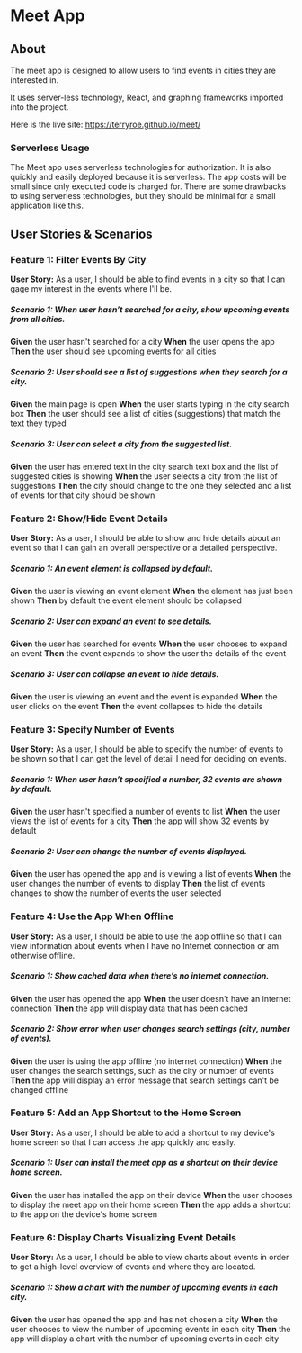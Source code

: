 # Meet App

## About

The meet app is designed to allow users to find events in cities they are interested in.

It uses server-less technology, React, and graphing frameworks imported into the project.

Here is the live site: https://terryroe.github.io/meet/

### Serverless Usage

The Meet app uses serverless technologies for authorization. It is also quickly and easily deployed because it is serverless. The app costs will be small since only executed code is charged for. There are some drawbacks to using serverless technologies, but they should be minimal for a small application like this.

## User Stories & Scenarios

### Feature 1: Filter Events By City

**User Story:** As a user, I should be able to find events in a city so that I can gage my interest in the events where I'll be.

##### Scenario 1: When user hasn’t searched for a city, show upcoming events from all cities.

**Given** the user hasn't searched for a city
**When** the user opens the app
**Then** the user should see upcoming events for all cities

##### Scenario 2: User should see a list of suggestions when they search for a city.

**Given** the main page is open
**When** the user starts typing in the city search box
**Then** the user should see a list of cities (suggestions) that match the text they typed

##### Scenario 3: User can select a city from the suggested list.

**Given** the user has entered text in the city search text box and the list of suggested cities is showing
**When** the user selects a city from the list of suggestions
**Then** the city should change to the one they selected and a list of events for that city should be shown

### Feature 2: Show/Hide Event Details

**User Story:** As a user, I should be able to show and hide details about an event so that I can gain an overall perspective or a detailed perspective.

##### Scenario 1: An event element is collapsed by default.

**Given** the user is viewing an event element
**When** the element has just been shown
**Then** by default the event element should be collapsed

##### Scenario 2: User can expand an event to see details.

**Given** the user has searched for events
**When** the user chooses to expand an event
**Then** the event expands to show the user the details of the event

##### Scenario 3: User can collapse an event to hide details.

**Given** the user is viewing an event and the event is expanded
**When** the user clicks on the event
**Then** the event collapses to hide the details

### Feature 3: Specify Number of Events

**User Story:** As a user, I should be able to specify the number of events to be shown so that I can get the level of detail I need for deciding on events.

##### Scenario 1: When user hasn’t specified a number, 32 events are shown by default.

**Given** the user hasn't specified a number of events to list
**When** the user views the list of events for a city
**Then** the app will show 32 events by default

##### Scenario 2: User can change the number of events displayed.

**Given** the user has opened the app and is viewing a list of events
**When** the user changes the number of events to display
**Then** the list of events changes to show the number of events the user selected

### Feature 4: Use the App When Offline

**User Story:** As a user, I should be able to use the app offline so that I can view information about events when I have no Internet connection or am otherwise offline.

##### Scenario 1: Show cached data when there’s no internet connection.

**Given** the user has opened the app
**When** the user doesn't have an internet connection
**Then** the app will display data that has been cached

##### Scenario 2: Show error when user changes search settings (city, number of events).

**Given** the user is using the app offline (no internet connection)
**When** the user changes the search settings, such as the city or number of events
**Then** the app will display an error message that search settings can't be changed offline

### Feature 5: Add an App Shortcut to the Home Screen

**User Story:** As a user, I should be able to add a shortcut to my device's home screen so that I can access the app quickly and easily.

##### Scenario 1: User can install the meet app as a shortcut on their device home screen.

**Given** the user has installed the app on their device
**When** the user chooses to display the meet app on their home screen
**Then** the app adds a shortcut to the app on the device's home screen

### Feature 6: Display Charts Visualizing Event Details

**User Story:** As a user, I should be able to view charts about events in order to get a high-level overview of events and where they are located.

##### Scenario 1: Show a chart with the number of upcoming events in each city.

**Given** the user has opened the app and has not chosen a city
**When** the user chooses to view the number of upcoming events in each city
**Then** the app will display a chart with the number of upcoming events in each city
